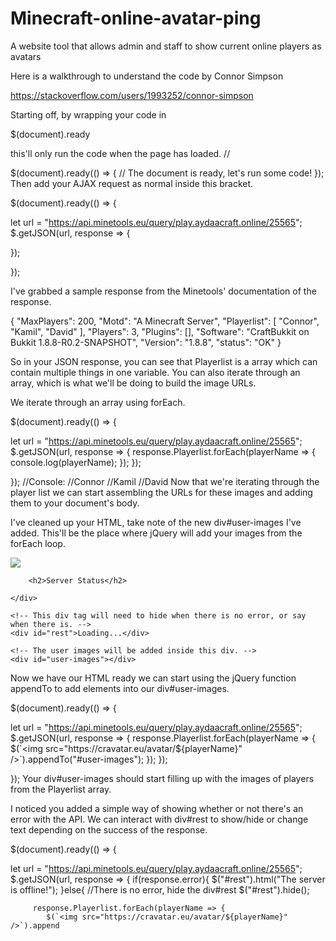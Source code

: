 # Minecraft-online-avatar-ping
A website tool that allows admin and staff to show current online players as avatars


Here is a walkthrough to understand the code by Connor Simpson

https://stackoverflow.com/users/1993252/connor-simpson 


Starting off, by wrapping your code in

$(document).ready
 
this'll only run the code when the page has loaded.
//

$(document).ready(() => {
   // The document is ready, let's run some code!
});
Then add your AJAX request as normal inside this bracket.

$(document).ready(() => {

   let url = "https://api.minetools.eu/query/play.aydaacraft.online/25565";
   $.getJSON(url, response => {
     
   });

});


I've grabbed a sample response from the Minetools' documentation of the response.

{
  "MaxPlayers": 200,
  "Motd": "A Minecraft Server",
  "Playerlist": [
     "Connor",
     "Kamil",
     "David"
  ],
  "Players": 3,
  "Plugins": [],
  "Software": "CraftBukkit on Bukkit 1.8.8-R0.2-SNAPSHOT",
  "Version": "1.8.8",
  "status": "OK"
}


So in your JSON response, you can see that Playerlist is a array which can contain multiple things in one variable. You can also iterate through an array, which is what we'll be doing to build the image URLs.

We iterate through an array using forEach.

$(document).ready(() => {

   let url = "https://api.minetools.eu/query/play.aydaacraft.online/25565";
   $.getJSON(url, response => {
      response.Playerlist.forEach(playerName => {
         console.log(playerName);
      });
   });

});
//Console:
//Connor
//Kamil
//David
Now that we're iterating through the player list we can start assembling the URLs for these images and adding them to your document's body.

I've cleaned up your HTML, take note of the new div#user-images I've added. This'll be the place where jQuery will add your images from the forEach loop.

<div class="card"> 
    <div class="icon">
        <img src="https://cdn.worldvectorlogo.com/logos/minecraft-1.svg">
    </div>
    <div class="header">
        <div class="image">
            <img src="https://res.cloudinary.com/lmn/image/upload/e_sharpen:100/f_auto,fl_lossy,q_auto/v1/gameskinnyc/u/n/t/untitled-a5150.jpg" alt="" />
        </div>

        <h2>Server Status</h2>
        
    </div>
    
    <!-- This div tag will need to hide when there is no error, or say when there is. -->
    <div id="rest">Loading...</div>
    
    <!-- The user images will be added inside this div. -->
    <div id="user-images"></div>
</div>
Now we have our HTML ready we can start using the jQuery function appendTo to add elements into our div#user-images.

$(document).ready(() => {

   let url = "https://api.minetools.eu/query/play.aydaacraft.online/25565";
   $.getJSON(url, response => {
      response.Playerlist.forEach(playerName => {
         $(`<img src="https://cravatar.eu/avatar/${playerName}" />`).appendTo("#user-images");
      });
   });

});
Your div#user-images should start filling up with the images of players from the Playerlist array.

I noticed you added a simple way of showing whether or not there's an error with the API. We can interact with div#rest to show/hide or change text depending on the success of the response.

$(document).ready(() => {

   let url = "https://api.minetools.eu/query/play.aydaacraft.online/25565";
   $.getJSON(url, response => {
      if(response.error){
         $("#rest").html("The server is offline!");
      }else{
         //There is no error, hide the div#rest
         $("#rest").hide();
    
         response.Playerlist.forEach(playerName => {
            $(`<img src="https://cravatar.eu/avatar/${playerName}" />`).append
